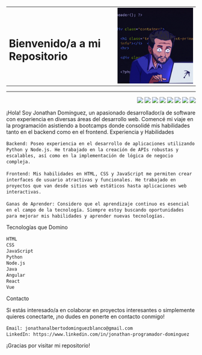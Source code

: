 <table style="width:100%">
  <tr>
    <td><h1>Bienvenido/a a mi Repositorio</h1></td>
    <td align="right"><img src="https://github.com/JonathanADB/JonathanADB/blob/main/giphy.gif" alt="Programador"></td>
  </tr>
</table>


---

<div align="end"> 
  <img src="https://img.shields.io/badge/React-20232A?style=for-the-badge&logo=react&logoColor=61DAFB" />
  <img src="https://img.shields.io/badge/Tailwind_CSS-38B2AC?style=for-the-badge&logo=tailwind-css&logoColor=white" />
  <img src="https://img.shields.io/badge/Vite-B73BFE?style=for-the-badge&logo=vite&logoColor=FFD62E" />
  <img src="https://img.shields.io/badge/Notion-000000?style=for-the-badge&logo=notion&logoColor=white" />
  <img src="https://img.shields.io/badge/GitHub-100000?style=for-the-badge&logo=github&logoColor=white">
  <img src="https://img.shields.io/badge/Express%20js-000000?style=for-the-badge&logo=express&logoColor=white">
  <img src="https://img.shields.io/badge/Node%20js-339933?style=for-the-badge&logo=nodedotjs&logoColor=white">
  <img src="https://img.shields.io/badge/Postman-FF6C37?style=for-the-badge&logo=Postman&logoColor=white">
</div>

¡Hola! Soy Jonathan Domínguez, un apasionado desarrollador/a de software con experiencia en diversas áreas del desarrollo web. Comencé mi viaje en la programación asistiendo a bootcamps donde consolidé mis habilidades tanto en el backend como en el frontend.
Experiencia y Habilidades

    Backend: Poseo experiencia en el desarrollo de aplicaciones utilizando Python y Node.js. He trabajado en la creación de APIs robustas y escalables, así como en la implementación de lógica de negocio compleja.

    Frontend: Mis habilidades en HTML, CSS y JavaScript me permiten crear interfaces de usuario atractivas y funcionales. He trabajado en proyectos que van desde sitios web estáticos hasta aplicaciones web interactivas.

    Ganas de Aprender: Considero que el aprendizaje continuo es esencial en el campo de la tecnología. Siempre estoy buscando oportunidades para mejorar mis habilidades y aprender nuevas tecnologías.

Tecnologías que Domino

    HTML
    CSS
    JavaScript
    Python
    Node.js
    Java
    Angular
    React
    Vue

Contacto

Si estás interesado/a en colaborar en proyectos interesantes o simplemente quieres conectarte, ¡no dudes en ponerte en contacto conmigo!

    Email: jonathanalbertodominguezblanco@gmail.com
    LinkedIn: https://www.linkedin.com/in/jonathan-programador-dominguez

¡Gracias por visitar mi repositorio!

